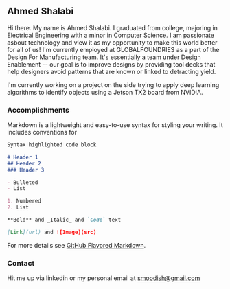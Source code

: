 ## Ahmed Shalabi

Hi there. My name is Ahmed Shalabi. I graduated from college, majoring in Electrical Engineering with a minor in Computer Science. I am passionate asbout technology and view it as my opportunity to make this world better for all of us! I'm currently employed at GLOBALFOUNDRIES as a part of the Design For Manufacturing team. It's essentially a team under Design Enablement -- our goal is to improve designs by providing tool decks that help designers avoid patterns that are known or linked to detracting yield.

I'm currently working on a project on the side trying to apply deep learning algorithms to identify objects using a Jetson TX2 board from NVIDIA. 

### Accomplishments

Markdown is a lightweight and easy-to-use syntax for styling your writing. It includes conventions for

```markdown
Syntax highlighted code block

# Header 1
## Header 2
### Header 3

- Bulleted
- List

1. Numbered
2. List

**Bold** and _Italic_ and `Code` text

[Link](url) and ![Image](src)
```

For more details see [GitHub Flavored Markdown](https://guides.github.com/features/mastering-markdown/).

### Contact

Hit me up via linkedin or my personal email at smoodish@gmail.com
